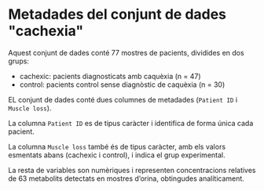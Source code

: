 # Metadades del conjunt de dades "cachexia"

Aquest conjunt de dades conté 77 mostres de pacients, dividides en dos grups:

- cachexic: pacients diagnosticats amb caquèxia (n = 47)
- control: pacients control sense diagnòstic de caquèxia (n = 30)

EL conjunt de dades conté dues columnes de metadades (`Patient ID` i `Muscle loss`).

La columna `Patient ID` es de tipus caràcter i identifica de forma única cada pacient.

La columna `Muscle loss` també és de tipus caràcter, amb els valors esmentats abans (cachexic i control), i indica el grup experimental.

La resta de  variables son numèriques i  representen concentracions relatives de 63 metabolits detectats en mostres d’orina, obtingudes analíticament.


